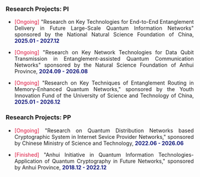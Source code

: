 ### Research Projects: PI

- <p style="text-align:justify"><span style="color: crimson;">[Ongoing]</span> "Research on Key Technologies for End-to-End Entanglement Delivery in Future Large-Scale Quantum Information Networks" sponsored by the National Natural Science Foundation of China, <span  style="color: #131a7c; font-weight: bold;">2025.01 - 2027.12</span></p>

- <p style="text-align:justify"><span style="color: crimson;">[Ongoing]</span> "Research on Key Network Technologies for Data Qubit Transmission in Entanglement-assisted Quantum Communication Networks" sponsored by the Natural Science Foundation of Anhui Province, <span style="color: #131a7c; font-weight: bold;">2024.09 - 2026.08</span></p>

- <p style="text-align:justify"><span style="color: crimson;">[Ongoing]</span> "Research on Key Techniques of Entanglement Routing in Memory-Enhanced Quantum Networks," sponsored by the Youth Innovation Fund of the University of Science and Technology of China, <span style="color: #131a7c; font-weight: bold;">2025.01 - 2026.12</span></p>

### Research Projects: PP

- <p style="text-align:justify"><span style="color: crimson;">[Ongoing]</span> "Research on Quantum Distribution Networks based Cryptographic System in Internet Sevice Provider Networks," sponsored by Chinese Ministry of Science and Technology, <span style="color: #131a7c; font-weight: bold;">2022.06 - 2026.06</span></p>

- <p style="text-align:justify"><span style="color: crimson;">[Finished]</span> "Anhui Initiative in Quantum Information Technologies-Application of Quantum Cryptography in Future Networks," sponsored by Anhui Province, <span style="color: #131a7c; font-weight: bold;">2018.12 - 2022.12</span></p>
